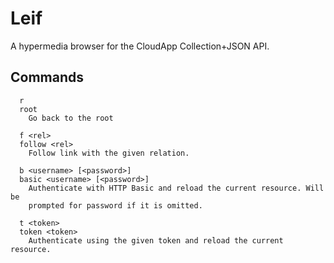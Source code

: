 # Leif

A hypermedia browser for the CloudApp Collection+JSON API.

## Commands

```
  r
  root
    Go back to the root

  f <rel>
  follow <rel>
    Follow link with the given relation.

  b <username> [<password>]
  basic <username> [<password>]
    Authenticate with HTTP Basic and reload the current resource. Will be
    prompted for password if it is omitted.

  t <token>
  token <token>
    Authenticate using the given token and reload the current resource.
```
